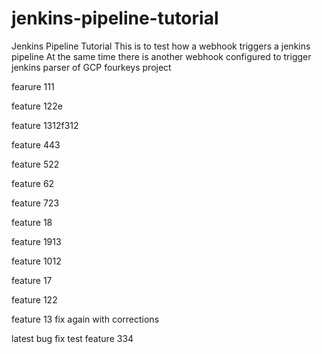 # jenkins-pipeline-tutorial
Jenkins Pipeline Tutorial
 This is to test how a webhook triggers a jenkins pipeline
 At the same time there is another webhook configured to trigger jenkins parser of GCP fourkeys project

fearure 111

feature 122e


feature 1312f312

feature 443

feature 522

feature 62

feature 723

feature 18

feature 1913


feature 1012


feature 17


feature 122

feature 13 fix again with corrections

latest bug fix
test
feature 334
